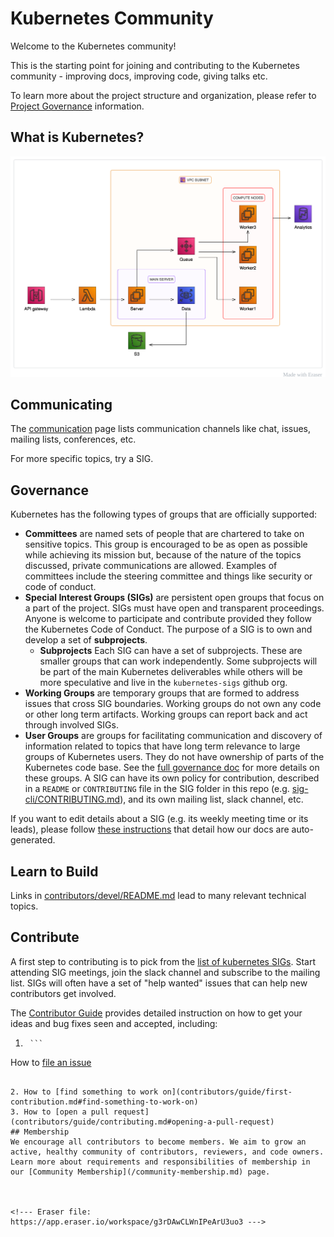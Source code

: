 # Kubernetes Community
Welcome to the Kubernetes community!

This is the starting point for joining and contributing to the Kubernetes community - improving docs, improving code, giving talks etc.

To learn more about the project structure and organization, please refer to [﻿Project Governance](/governance.md) information.

## What is Kubernetes?
![Figure 1](/.eraser/g3rDAwCLWnIPeArU3uo3___reS6fUv66LcKWYn8yV2OvCPvwSm2___---figure---ot17ew9vvp249PBsKpldcA.svg "Figure 1")

## Communicating
The [﻿communication](communication/) page lists communication channels like chat,
issues, mailing lists, conferences, etc.

For more specific topics, try a SIG.

## Governance
Kubernetes has the following types of groups that are officially supported:

- **Committees** are named sets of people that are chartered to take on sensitive topics.
This group is encouraged to be as open as possible while achieving its mission but, because of the nature of the topics discussed, private communications are allowed.
Examples of committees include the steering committee and things like security or code of conduct.
- **Special Interest Groups (SIGs)** are persistent open groups that focus on a part of the project.
SIGs must have open and transparent proceedings.
Anyone is welcome to participate and contribute provided they follow the Kubernetes Code of Conduct.
The purpose of a SIG is to own and develop a set of **subprojects**.  
    - **Subprojects** Each SIG can have a set of subprojects.
These are smaller groups that can work independently.
Some subprojects will be part of the main Kubernetes deliverables while others will be more speculative and live in the `kubernetes-sigs` github org.
- **Working Groups** are temporary groups that are formed to address issues that cross SIG boundaries.
Working groups do not own any code or other long term artifacts.
Working groups can report back and act through involved SIGs.
- **User Groups** are groups for facilitating communication and discovery of information related to
topics that have long term relevance to large groups of Kubernetes users.
They do not have ownership of parts of the Kubernetes code base.
See the [﻿full governance doc](governance.md) for more details on these groups.
A SIG can have its own policy for contribution, described in a `README` or `CONTRIBUTING` file in the SIG folder in this repo (e.g. [﻿sig-cli/CONTRIBUTING.md](sig-cli/CONTRIBUTING.md)), and its own mailing list, slack channel, etc.

If you want to edit details about a SIG (e.g. its weekly meeting time or its leads),
please follow [﻿these instructions](./generator) that detail how our docs are auto-generated.

## Learn to Build
Links in [﻿contributors/devel/README.md](contributors/devel/README.md)
lead to many relevant technical topics.

## Contribute
A first step to contributing is to pick from the [﻿list of kubernetes SIGs](sig-list.md).
Start attending SIG meetings, join the slack channel and subscribe to the mailing list.
SIGs will often have a set of "help wanted" issues that can help new contributors get involved.

The [﻿Contributor Guide](contributors/guide/README.md) provides detailed instruction on how to get your ideas and bug fixes seen and accepted, including:

1.      ```
How to [﻿file an issue](contributors/guide/first-contribution.md#file-an-issue)
```

2. How to [﻿find something to work on](contributors/guide/first-contribution.md#find-something-to-work-on) 
3. How to [﻿open a pull request](contributors/guide/contributing.md#opening-a-pull-request) 
## Membership
We encourage all contributors to become members. We aim to grow an active, healthy community of contributors, reviewers, and code owners. Learn more about requirements and responsibilities of membership in our [﻿Community Membership](/community-membership.md) page.



<!--- Eraser file: https://app.eraser.io/workspace/g3rDAwCLWnIPeArU3uo3 --->